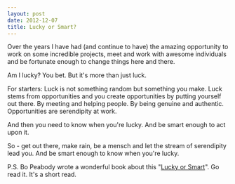 ```yaml
---
layout: post
date: 2012-12-07
title: Lucky or Smart?
---
```

Over the years I have had (and continue to have) the amazing opportunity to work on some incredible projects, meet and work with awesome individuals and be fortunate enough to change things here and there.

Am I lucky? You bet. But it's more than just luck.

For starters: Luck is not something random but something you make. Luck stems from opportunities and you create opportunities by putting yourself out there. By meeting and helping people. By being genuine and authentic. Opportunities are serendipity at work.

And then you need to know when you're lucky. And be smart enough to act upon it.

So - get out there, make rain, be a mensch and let the stream of serendipity lead you. And be smart enough to know when you're lucky.

P.S. Bo Peabody wrote a wonderful book about this "[Lucky or Smart](http://www.amazon.com/Lucky-Or-Smart-First-Time-Entrepreneur/dp/1439210101/ref=sr_1_1?ie=UTF8&qid=1354912733&sr=8-1&keywords=lucky+or+smart)". Go read it. It's a short read.

